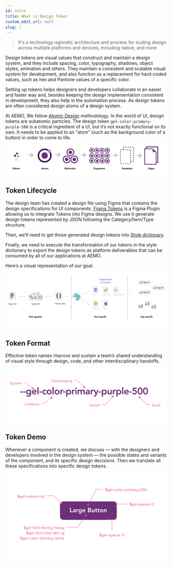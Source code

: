 ```yaml
---
id: intro
title: What is Design Token
custom_edit_url: null
slug: /
---
```


> It's a technology-agnostic architecture and process for scaling design across multiple platforms and devices, including native, and more

Design tokens are visual values that construct and maintain a design system, and they include spacing, color, typography, shadows, object styles, animation and others. They maintain a consistent and scalable visual system for development, and also function as a replacement for hard-coded values, such as hex and Pantone values of a specific color. 

Setting up tokens helps designers and developers collaborate in an easier and faster way and, besides keeping the design implementation consistent in development, they also help in the automation process. As design tokens are often considered design atoms of a design system.

At AEMO, We follow [Atomic Design](https://atomicdesign.bradfrost.com/) methodology. In the world of UI, design tokens are subatomic particles. The design token `gel-color-primary-purple-500` is a critical ingredient of a UI, but it’s not exactly functional on its own. It needs to be applied to an “atom” (such as the background color of a button) in order to come to life.
![img](../static/img/atomic-design.svg) 

## Token Lifecycle
The design team has created a design file using Figma that contains the design specifications for UI components. [Figma Tokens](https://docs.tokens.studio/) is a Figma Plugin allowing us to integrate Tokens into Figma designs. We use it generate design tokens represented by JSON following the Category/Item/Type structure.

Then, we’ll need to get those generated design tokens into [Style dictionary](https://amzn.github.io/style-dictionary/#/).

Finally, we need to execute the transformation of our tokens in the style dictionary to export the design tokens as platform deliverables that can be consumed by all of our applications at AEMO.

Here’s a visual representation of our goal:
![img](../static/img/token-generation.png) 

## Token Format
Effective token names improve and sustain a team’s shared understanding of visual style through design, code, and other interdisciplinary handoffs. 

![img](../static/img/token-format.svg) 

## Token Demo
Whenever a component is created, we discuss — with the designers and developers involved in the design system — the possible states and variants of the component, and its specific design decisions. Then we translate all these specifications into specific design tokens.

![img](../static/img/token-demo.svg) 

